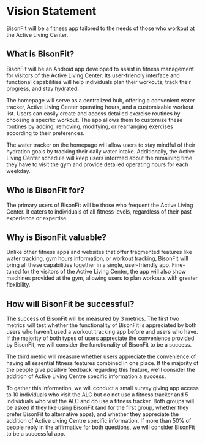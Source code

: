 # Vision Statement
BisonFit will be a fitness app tailored to the needs of those who workout at the Active Living Center.

## What is BisonFit?
BisonFit will be an Android app developed to assist in fitness management for visitors of the Active Living Center. Its user-friendly interface and functional capabilities will help individuals plan their workouts, track their progress, and stay hydrated.

The homepage will serve as a centralized hub, offering a convenient water tracker, Active Living Center operating hours, and a customizable workout list. Users can easily create and access detailed exercise routines by choosing a specific workout. The app allows them to customize these routines by adding, removing, modifying, or rearranging exercises according to their preferences.

The water tracker on the homepage will allow users to stay mindful of their hydration goals by tracking their daily water intake. Additionally, the Active Living Center schedule will keep users informed about the remaining time they have to visit the gym and provide detailed operating hours for each weekday.

## Who is BisonFit for? 
The primary users of BisonFit will be those who frequent the Active Living Center. It caters to individuals of all fitness levels, regardless of their past experience or expertise. 

## Why is BisonFit valuable? 
Unlike other fitness apps and websites that offer fragmented features like water tracking, gym hours information, or workout tracking, BisonFit will bring all these capabilities together in a single, user-friendly app. Fine-tuned for the visitors of the Active Living Center, the app will also show machines provided at the gym, allowing users to plan workouts with greater flexibility.  

## How will BisonFit be successful? 
The success of BisonFit will be measured by 3 metrics. The first two metrics will test whether the functionality of BisonFit is appreciated by both users who haven’t used a workout tracking app before and users who have. If the majority of both types of users appreciate the convenience provided by BisonFit, we will consider the functionality of BisonFit to be a success. 

The third metric will measure whether users appreciate the convenience of having all essential fitness features combined in one place. If the majority of the people give positive feedback regarding this feature, we’ll consider the addition of Active Living Centre specific information a success.

To gather this information, we will conduct a small survey giving app access to 10 individuals who visit the ALC but do not use a fitness tracker and 5 individuals who visit the ALC and do use a fitness tracker. Both groups will be asked if they like using BisonFit (and for the first group, whether they prefer BisonFit to alternative apps), and whether they appreciate the addition of Active Living Centre specific information. If more than 50% of people reply in the affirmative for both questions, we will consider BisonFit to be a successful app.
